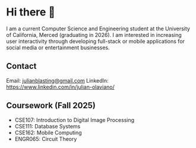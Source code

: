 <!-- # Hi there 👋 -->

<!--
**cyuuLater/cyuuLater** is a ✨ _special_ ✨ repository because its `README.md` (this file) appears on your GitHub profile.

Here are some ideas to get you started:

- 🔭 I’m currently working on ...
- 🌱 I’m currently learning ...
- 👯 I’m looking to collaborate on ...
- 🤔 I’m looking for help with ...
- 💬 Ask me about ...
- 📫 How to reach me: ...
- 😄 Pronouns: ...
- ⚡ Fun fact: ...
-->

# Hi there 👋
I am a current Computer Science and Engineering student at the University of California, Merced (graduating in 2026). I am interested in increasing user interactivity through developing full-stack or mobile applications for social media or entertainment businesses. 

## Contact
Email: julianblasting@gmail.com
LinkedIn: https://www.linkedin.com/in/julian-olaviano/

## Coursework (Fall 2025)
- CSE107: Introduction to Digital Image Processing
- CSE111: Database Systems
- CSE162: Mobile Computing
- ENGR065: Circuit Theory
